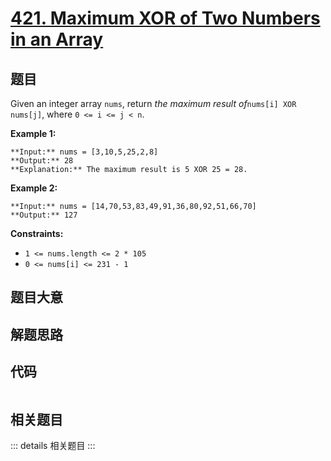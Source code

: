 # [421. Maximum XOR of Two Numbers in an Array](https://leetcode.com/problems/maximum-xor-of-two-numbers-in-an-array)

## 题目

Given an integer array `nums`, return _the maximum result of_`nums[i] XOR
nums[j]`, where `0 <= i <= j < n`.



**Example 1:**

    
    
    **Input:** nums = [3,10,5,25,2,8]
    **Output:** 28
    **Explanation:** The maximum result is 5 XOR 25 = 28.
    

**Example 2:**

    
    
    **Input:** nums = [14,70,53,83,49,91,36,80,92,51,66,70]
    **Output:** 127
    



**Constraints:**

  * `1 <= nums.length <= 2 * 105`
  * `0 <= nums[i] <= 231 - 1`


## 题目大意

## 解题思路

## 代码

```javascript

```

## 相关题目

::: details 相关题目
:::
